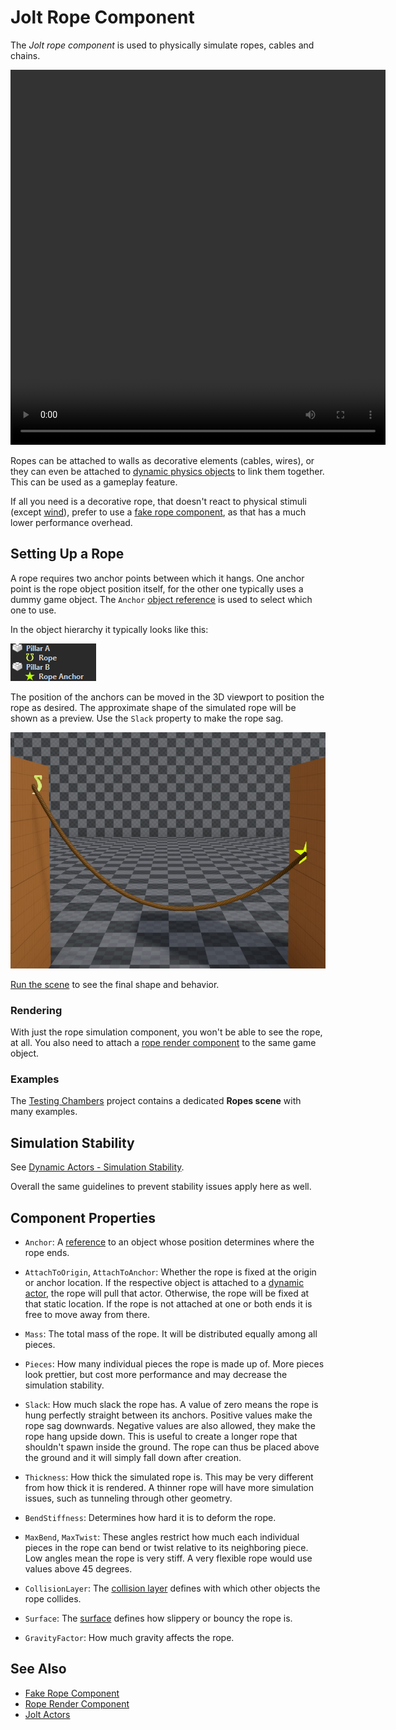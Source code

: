 # Jolt Rope Component

The *Jolt rope component* is used to physically simulate ropes, cables and chains.

<video src="media/rope-swing.webm" width="600" height="600" autoplay loop></video>

Ropes can be attached to walls as decorative elements (cables, wires), or they can even be attached to [dynamic physics objects](../actors/jolt-dynamic-actor-component.md) to link them together. This can be used as a gameplay feature.

If all you need is a decorative rope, that doesn't react to physical stimuli (except [wind](../../../effects/wind/wind.md)), prefer to use a [fake rope component](../../../effects/ropes/fake-rope-component.md), as that has a much lower performance overhead.

## Setting Up a Rope

A rope requires two anchor points between which it hangs. One anchor point is the rope object position itself, for the other one typically uses a dummy game object. The `Anchor` [object reference](../../../scenes/object-references.md) is used to select which one to use.

In the object hierarchy it typically looks like this:

![Rope Objects](media/jolt-rope-hierarchy.png)

The position of the anchors can be moved in the 3D viewport to position the rope as desired. The approximate shape of the simulated rope will be shown as a preview. Use the `Slack` property to make the rope sag.

![Basic Rope Config](media/jolt-rope-config.jpg)

[Run the scene](../../../editor/run-scene.md) to see the final shape and behavior.

### Rendering

With just the rope simulation component, you won't be able to see the rope, at all. You also need to attach a [rope render component](../../../effects/ropes/rope-render-component.md) to the same game object.

### Examples

The [Testing Chambers](../../../../samples/testing-chambers.md) project contains a dedicated **Ropes scene** with many examples.

## Simulation Stability

See [Dynamic Actors - Simulation Stability](../actors/jolt-dynamic-actor-component.md#simulation-stability).

Overall the same guidelines to prevent stability issues apply here as well.

## Component Properties

* `Anchor`: A [reference](../../../scenes/object-references.md) to an object whose position determines where the rope ends.

* `AttachToOrigin`, `AttachToAnchor`: Whether the rope is fixed at the origin or anchor location. If the respective object is attached to a [dynamic actor](../actors/jolt-dynamic-actor-component.md), the rope will pull that actor. Otherwise, the rope will be fixed at that static location. If the rope is not attached at one or both ends it is free to move away from there.

* `Mass`: The total mass of the rope. It will be distributed equally among all pieces.

* `Pieces`: How many individual pieces the rope is made up of. More pieces look prettier, but cost more performance and may decrease the simulation stability.

* `Slack`: How much slack the rope has. A value of zero means the rope is hung perfectly straight between its anchors. Positive values make the rope sag downwards. Negative values are also allowed, they make the rope hang upside down. This is useful to create a longer rope that shouldn't spawn inside the ground. The rope can thus be placed above the ground and it will simply fall down after creation.

* `Thickness`: How thick the simulated rope is. This may be very different from how thick it is rendered. A thinner rope will have more simulation issues, such as tunneling through other geometry.

* `BendStiffness`: Determines how hard it is to deform the rope.

* `MaxBend`, `MaxTwist`: These angles restrict how much each individual pieces in the rope can bend or twist relative to its neighboring piece. Low angles mean the rope is very stiff. A very flexible rope would use values above 45 degrees.

* `CollisionLayer`: The [collision layer](../collision-shapes/jolt-collision-layers.md) defines with which other objects the rope collides.

* `Surface`: The [surface](../../../materials/surfaces.md) defines how slippery or bouncy the rope is.

* `GravityFactor`: How much gravity affects the rope.

## See Also

* [Fake Rope Component](../../../effects/ropes/fake-rope-component.md)
* [Rope Render Component](../../../effects/ropes/rope-render-component.md)
* [Jolt Actors](../actors/jolt-actors.md)
